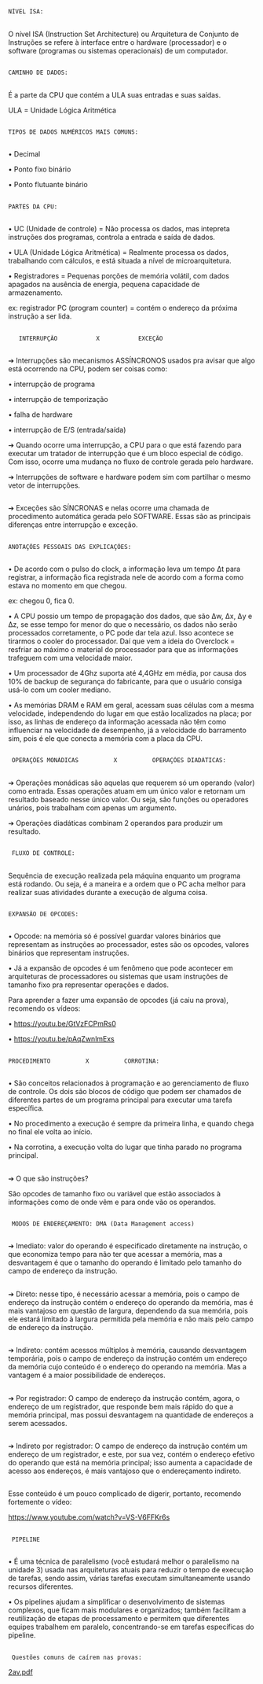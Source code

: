 ## 
    NÍVEL ISA: 
##
O nível ISA (Instruction Set Architecture) ou Arquitetura de Conjunto de Instruções se refere à interface entre o hardware (processador) e o software (programas ou sistemas operacionais) de um computador. 

##
    CAMINHO DE DADOS:
##

É a parte da CPU que contém a ULA suas entradas e suas saídas.

ULA = Unidade Lógica Aritmética
##

    TIPOS DE DADOS NUMÉRICOS MAIS COMUNS:
##
• Decimal

• Ponto fixo binário 

• Ponto flutuante binário 

##
    PARTES DA CPU:
##
• UC (Unidade de controle) = Não processa os dados, mas intepreta instruções dos programas, controla a entrada e saída de dados.

• ULA (Unidade Lógica Aritmética) = Realmente processa os dados, trabalhando com cálculos, e está situada a nível de microarquitetura. 

• Registradores = Pequenas porções de memória volátil, com dados apagados na ausência de energia, pequena capacidade de armazenamento. 
 
 ex: registrador PC (program counter) = contém o endereço da próxima instrução a ser lida. 

## 

       INTERRUPÇÃO           X           EXCEÇÃO 
##

➔ Interrupções são mecanismos ASSÍNCRONOS usados pra avisar que algo está ocorrendo na CPU, podem ser coisas como:

• interrupção de programa

• interrupção de temporização

• falha de hardware

• interrupção de E/S (entrada/saída)

➔ Quando ocorre uma interrupção, a CPU para o que está fazendo para executar um tratador de interrupção que é um bloco especial de código. Com isso,
ocorre uma mudança no fluxo de controle gerada pelo hardware. 

➔ Interrupções de software e hardware podem sim com partilhar o mesmo vetor de interrupções. 

## 

➔ Exceções são SÍNCRONAS e nelas ocorre uma chamada de procedimento automática gerada pelo SOFTWARE. Essas são as principais diferenças entre
interrupção e exceção.

##
    ANOTAÇÕES PESSOAIS DAS EXPLICAÇÕES:
##

• De acordo com o pulso do clock, a informação leva um tempo Δt para registrar, a informação fica registrada nele de acordo com a forma como estava no momento
em que chegou. 

ex: chegou 0, fica 0. 

• A CPU possio um tempo de propagação dos dados, que são Δw, Δx, Δy e Δz, se esse tempo for menor do que o necessário, os dados não serão processados
corretamente, o PC pode dar tela azul. Isso acontece se tirarmos o cooler do processador.
Daí que vem a ideia do Overclock = resfriar ao máximo o material do processador para que as informações trafeguem com uma velocidade maior. 

• Um processador de 4Ghz suporta até 4,4GHz em média, por causa dos 10% de backup de segurança do fabricante, para que o usuário consiga usá-lo com um 
cooler mediano.

• As memórias DRAM e RAM em geral, acessam suas células com a mesma velocidade, independendo do lugar em que estão localizados na placa; por isso,
as linhas de endereço da informação acessada não têm como influenciar na velocidade de desempenho, já a velocidade do barramento sim, pois é ele que
conecta a memória com a placa da CPU. 

##
     OPERAÇÕES MONÁDICAS          X          OPERAÇÕES DIADÁTICAS:
##

➔ Operações monádicas são aquelas que requerem só um operando (valor) como entrada. Essas operações atuam em um único valor e retornam um resultado baseado
nesse único valor. Ou seja, são funções ou operadores unários, pois trabalham com apenas um argumento.

➔ Operações diadáticas combinam 2 operandos para produzir um resultado. 

##

     FLUXO DE CONTROLE:
##

Sequência de execução realizada pela máquina enquanto um programa está rodando. Ou seja, é a maneira e a ordem que o PC acha melhor para realizar suas 
atividades durante a execução de alguma coisa. 

##

    EXPANSÃO DE OPCODES:
## 

•  Opcode: na memória só é possível guardar valores binários que representam as instruções ao processador, estes são os opcodes, valores binários
que representam instruções.

• Já a expansão de opcodes é um fenômeno que pode acontecer em arquiteturas de processadores ou sistemas que usam instruções de tamanho fixo pra
representar operações e dados. 

Para aprender a fazer uma expansão de opcodes (já caiu na prova), recomendo os vídeos:

• https://youtu.be/GtVzFCPmRs0

• https://youtu.be/pAqZwnlmExs

## 
    PROCEDIMENTO          X          CORROTINA: 
##

• São conceitos relacionados à programação e ao gerenciamento de fluxo de controle. Os dois são blocos de código que podem ser chamados
de diferentes partes de um programa principal para executar uma tarefa específica.

• No procedimento a execução é sempre da primeira linha, e quando chega no final ele volta ao início.

• Na corrotina, a execução volta do lugar que tinha parado no programa principal.

##
➔ O que são instruções?

São opcodes de tamanho fixo ou variável que estão associados à informações como de onde vêm e para onde vão os operandos.
##

     MODOS DE ENDEREÇAMENTO: DMA (Data Management access)
##

➔ Imediato: valor do operando é especificado diretamente na instrução, o que economiza tempo para não ter que acessar a memória, 
mas a desvantagem é que o tamanho do operando é limitado pelo tamanho do campo de endereço da instrução.
##
➔ Direto: nesse tipo, é necessário acessar a memória, pois o campo de endereço da instrução contém o endereço do operando da memória, 
mas é mais vantajoso em questão de largura, dependendo da sua memória, pois ele estará limitado à largura permitida pela memória e não
mais pelo campo de endereço da instrução. 
##
➔ Indireto: contém acessos múltiplos à memória, causando desvantagem temporária, pois o campo de endereço da instrução contém um endereço
da memória cujo conteúdo é o endereço do operando na memória. Mas a vantagem é a maior possibilidade de endereços. 
##
➔ Por registrador: O campo de endereço da instrução contém, agora, o endereço de um registrador, que responde bem mais rápido do que a 
memória principal, mas possui desvantagem na quantidade de endereços a serem acessados. 
##
➔ Indireto por registrador: O campo de endereço da instrução contém um endereço de um registrador, e este, por sua vez, contém o endereço
efetivo do operando que está na memória principal; isso aumenta a capacidade de acesso aos endereços, é mais vantajoso que o endereçamento
indireto. 
##

Esse conteúdo é um pouco complicado de digerir, portanto, recomendo fortemente o vídeo:

https://www.youtube.com/watch?v=VS-V6FFKr6s

##
     PIPELINE
##

• É uma técnica de paralelismo (você estudará melhor o paralelismo na unidade 3) usada nas arquiteturas atuais para reduzir o tempo de execução de tarefas, sendo assim, várias tarefas executam simultaneamente usando recursos diferentes. 

• Os pipelines ajudam a simplificar o desenvolvimento de sistemas complexos, que ficam mais modulares e organizados; também facilitam a reutilização de etapas de processamento e permitem que diferentes equipes trabalhem em paralelo, concentrando-se em tarefas específicas do pipeline.
##
     Questões comuns de caírem nas provas:


[2av.pdf](https://github.com/LumaSousa/Resumos-de-OAC/files/12224313/2av.pdf)
##














